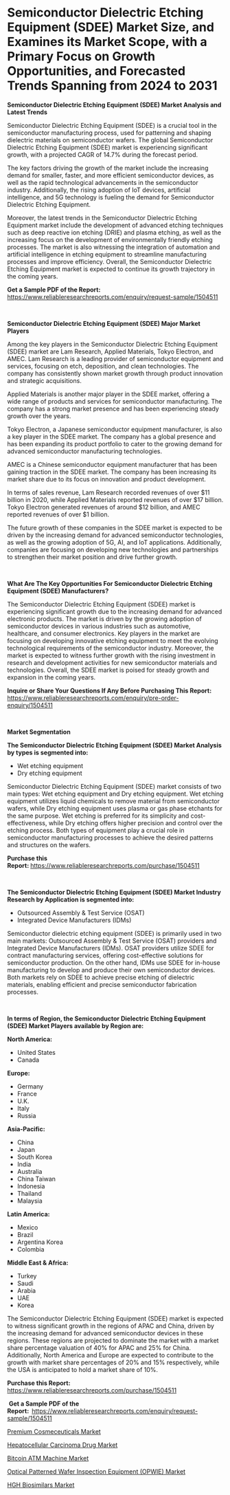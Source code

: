 <p><h1>Semiconductor Dielectric Etching Equipment (SDEE) Market Size, and Examines its Market Scope, with a Primary Focus on Growth Opportunities, and Forecasted Trends Spanning from 2024 to 2031</h1></p><p><strong>Semiconductor Dielectric Etching Equipment (SDEE) Market Analysis and Latest Trends</strong></p>
<p><p>Semiconductor Dielectric Etching Equipment (SDEE) is a crucial tool in the semiconductor manufacturing process, used for patterning and shaping dielectric materials on semiconductor wafers. The global Semiconductor Dielectric Etching Equipment (SDEE) market is experiencing significant growth, with a projected CAGR of 14.7% during the forecast period. </p><p>The key factors driving the growth of the market include the increasing demand for smaller, faster, and more efficient semiconductor devices, as well as the rapid technological advancements in the semiconductor industry. Additionally, the rising adoption of IoT devices, artificial intelligence, and 5G technology is fueling the demand for Semiconductor Dielectric Etching Equipment.</p><p>Moreover, the latest trends in the Semiconductor Dielectric Etching Equipment market include the development of advanced etching techniques such as deep reactive ion etching (DRIE) and plasma etching, as well as the increasing focus on the development of environmentally friendly etching processes. The market is also witnessing the integration of automation and artificial intelligence in etching equipment to streamline manufacturing processes and improve efficiency. Overall, the Semiconductor Dielectric Etching Equipment market is expected to continue its growth trajectory in the coming years.</p></p>
<p><strong>Get a Sample PDF of the Report:&nbsp;</strong> <a href="https://www.reliableresearchreports.com/enquiry/request-sample/1504511">https://www.reliableresearchreports.com/enquiry/request-sample/1504511</a></p>
<p>&nbsp;</p>
<p><strong>Semiconductor Dielectric Etching Equipment (SDEE) Major Market Players</strong></p>
<p><p>Among the key players in the Semiconductor Dielectric Etching Equipment (SDEE) market are Lam Research, Applied Materials, Tokyo Electron, and AMEC. Lam Research is a leading provider of semiconductor equipment and services, focusing on etch, deposition, and clean technologies. The company has consistently shown market growth through product innovation and strategic acquisitions.</p><p>Applied Materials is another major player in the SDEE market, offering a wide range of products and services for semiconductor manufacturing. The company has a strong market presence and has been experiencing steady growth over the years.</p><p>Tokyo Electron, a Japanese semiconductor equipment manufacturer, is also a key player in the SDEE market. The company has a global presence and has been expanding its product portfolio to cater to the growing demand for advanced semiconductor manufacturing technologies.</p><p>AMEC is a Chinese semiconductor equipment manufacturer that has been gaining traction in the SDEE market. The company has been increasing its market share due to its focus on innovation and product development.</p><p>In terms of sales revenue, Lam Research recorded revenues of over $11 billion in 2020, while Applied Materials reported revenues of over $17 billion. Tokyo Electron generated revenues of around $12 billion, and AMEC reported revenues of over $1 billion.</p><p>The future growth of these companies in the SDEE market is expected to be driven by the increasing demand for advanced semiconductor technologies, as well as the growing adoption of 5G, AI, and IoT applications. Additionally, companies are focusing on developing new technologies and partnerships to strengthen their market position and drive further growth.</p></p>
<p>&nbsp;</p>
<p><strong>What Are The Key Opportunities For Semiconductor Dielectric Etching Equipment (SDEE) Manufacturers?</strong></p>
<p><p>The Semiconductor Dielectric Etching Equipment (SDEE) market is experiencing significant growth due to the increasing demand for advanced electronic products. The market is driven by the growing adoption of semiconductor devices in various industries such as automotive, healthcare, and consumer electronics. Key players in the market are focusing on developing innovative etching equipment to meet the evolving technological requirements of the semiconductor industry. Moreover, the market is expected to witness further growth with the rising investment in research and development activities for new semiconductor materials and technologies. Overall, the SDEE market is poised for steady growth and expansion in the coming years.</p></p>
<p><strong>Inquire or Share Your Questions If Any Before Purchasing This Report:</strong> <a href="https://www.reliableresearchreports.com/enquiry/pre-order-enquiry/1504511">https://www.reliableresearchreports.com/enquiry/pre-order-enquiry/1504511</a></p>
<p>&nbsp;</p>
<p><strong>Market Segmentation</strong></p>
<p><strong>The Semiconductor Dielectric Etching Equipment (SDEE) Market Analysis by types is segmented into:</strong></p>
<p><ul><li>Wet etching equipment</li><li>Dry etching equipment</li></ul></p>
<p><p>Semiconductor Dielectric Etching Equipment (SDEE) market consists of two main types: Wet etching equipment and Dry etching equipment. Wet etching equipment utilizes liquid chemicals to remove material from semiconductor wafers, while Dry etching equipment uses plasma or gas phase etchants for the same purpose. Wet etching is preferred for its simplicity and cost-effectiveness, while Dry etching offers higher precision and control over the etching process. Both types of equipment play a crucial role in semiconductor manufacturing processes to achieve the desired patterns and structures on the wafers.</p></p>
<p><strong>Purchase this Report:&nbsp;</strong><a href="https://www.reliableresearchreports.com/purchase/1504511">https://www.reliableresearchreports.com/purchase/1504511</a></p>
<p>&nbsp;</p>
<p><strong>The Semiconductor Dielectric Etching Equipment (SDEE) Market Industry Research by Application is segmented into:</strong></p>
<p><ul><li>Outsourced Assembly & Test Service (OSAT)</li><li>Integrated Device Manufacturers (IDMs)</li></ul></p>
<p><p>Semiconductor dielectric etching equipment (SDEE) is primarily used in two main markets: Outsourced Assembly & Test Service (OSAT) providers and Integrated Device Manufacturers (IDMs). OSAT providers utilize SDEE for contract manufacturing services, offering cost-effective solutions for semiconductor production. On the other hand, IDMs use SDEE for in-house manufacturing to develop and produce their own semiconductor devices. Both markets rely on SDEE to achieve precise etching of dielectric materials, enabling efficient and precise semiconductor fabrication processes.</p></p>
<p>&nbsp;</p>
<p><strong>In terms of Region, the Semiconductor Dielectric Etching Equipment (SDEE) Market Players available by Region are:</strong></p>
<p>
    <p> <strong> North America: </strong>
        <ul>
            <li>United States</li>
            <li>Canada</li>
        </ul>
        </p> 
    <p> <strong> Europe: </strong>
        <ul>
            <li>Germany</li>
            <li>France</li>
            <li>U.K.</li>
            <li>Italy</li>
            <li>Russia</li>
        </ul>
        </p> 
    <p> <strong> Asia-Pacific: </strong>
        <ul>
            <li>China</li>
            <li>Japan</li>
            <li>South Korea</li>
            <li>India</li>
            <li>Australia</li>
            <li>China Taiwan</li>
            <li>Indonesia</li>
            <li>Thailand</li>
            <li>Malaysia</li>
        </ul>
        </p> 
    <p> <strong> Latin America: </strong>
        <ul>
            <li>Mexico</li>
            <li>Brazil</li>
            <li>Argentina Korea</li>
            <li>Colombia</li>
        </ul>
        </p> 
    <p> <strong> Middle East & Africa: </strong>
        <ul>
            <li>Turkey</li>
            <li>Saudi</li>
            <li>Arabia</li>
            <li>UAE</li>
            <li>Korea</li>
        </ul>
    </p>
    </p>
<p><p>The Semiconductor Dielectric Etching Equipment (SDEE) market is expected to witness significant growth in the regions of APAC and China, driven by the increasing demand for advanced semiconductor devices in these regions. These regions are projected to dominate the market with a market share percentage valuation of 40% for APAC and 25% for China. Additionally, North America and Europe are expected to contribute to the growth with market share percentages of 20% and 15% respectively, while the USA is anticipated to hold a market share of 10%.</p></p>
<p><strong>Purchase this Report: </strong><a href="https://www.reliableresearchreports.com/purchase/1504511">https://www.reliableresearchreports.com/purchase/1504511</a></p>
<p>&nbsp;<strong>Get a Sample PDF of the Report:&nbsp;&nbsp;</strong><a href="https://www.reliableresearchreports.com/enquiry/request-sample/1504511">https://www.reliableresearchreports.com/enquiry/request-sample/1504511</a></p>
<p><strong></strong></p>
<p><p><a href="https://github.com/vimar16th/Market-Research-Report-List-3/blob/main/premium-cosmeceuticals-market.md">Premium Cosmeceuticals Market</a></p><p><a href="https://github.com/luckyshygirl/Market-Research-Report-List-3/blob/main/hepatocellular-carcinoma-drug-market.md">Hepatocellular Carcinoma Drug Market</a></p><p><a href="https://github.com/arionmp/Market-Research-Report-List-2/blob/main/bitcoin-atm-machine-market.md">Bitcoin ATM Machine Market</a></p><p><a href="https://github.com/pgtimber/Market-Research-Report-List-1/blob/main/optical-patterned-wafer-inspection-equipment-opwie-market.md">Optical Patterned Wafer Inspection Equipment (OPWIE) Market</a></p><p><a href="https://github.com/markusgodoy/Market-Research-Report-List-2/blob/main/hgh-biosimilars-market.md">HGH Biosimilars Market</a></p></p>